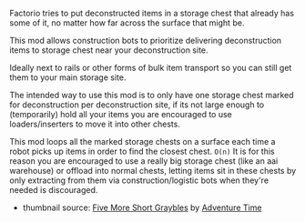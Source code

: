 Factorio tries to put deconstructed items in a storage chest that already has some of it, no matter how far across the surface that might be.

This mod allows construction bots to prioritize delivering deconstruction items to storage chest near your deconstruction site.

Ideally next to rails or other forms of bulk item transport so you can still get them to your main storage site.

The intended way to use this mod is to only have one storage chest marked for deconstruction per deconstruction site,
if its not large enough to (temporarily) hold all your items you are encouraged to use loaders/inserters to move it into other chests.

This mod loops all the marked storage chests on a surface each time a robot picks up items in order to find the closest chest. `O(n)`
It is for this reason you are encouraged to use a really big storage chest (like an aai warehouse) or offload into normal chests,
letting items sit in these chests by only extracting from them via construction/logistic bots when they're needed is discouraged.

- thumbnail source: [Five More Short Graybles](https://youtu.be/49H9LLZx9rg?t=30) by [Adventure Time](https://www.youtube.com/@AdventureTime)
